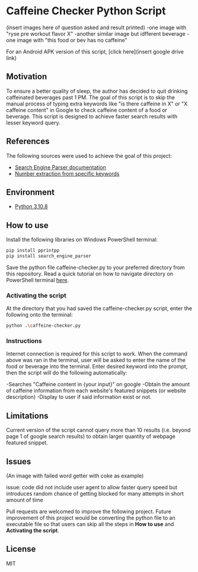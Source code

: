 # Caffeine Checker Python Script

(insert images here of question asked and result printed)
-one image with "ryse pre workout flavor X"
-another similar image but idfferent beverage
-one image with "this food or bev has no caffeine"

For an Android APK version of this script, [click here](insert google drive link)

## Motivation
To ensure a better quality of sleep, the author has decided to quit drinking caffeinated beverages past 1 PM. The goal of this script is to skip the manual process of typing extra keywords like "is there caffeine in X" or "X caffeine content" in Google to check caffeine content of a food or beverage. This script is designed to achieve faster search results with lesser keyword query. 

## References
The following sources were used to achieve the goal of this project:
- [Search Engine Parser documentation](https://search-engine-parser.readthedocs.io/en/latest/)
- [Number extraction from specific keywords](https://stackoverflow.com/questions/64801043/use-regular-expression-to-extract-numbers-before-specific-words)

## Environment
- [Python 3.10.8](https://www.python.org/downloads/)

## How to use

Install the following libraries on Windows PowerShell terminal:

```sh
pip install pprintpp
pip install search_engine_parser
```
Save the python file caffeine<nolink>-checker.py to your preferred directory from this repository. Read a quick tutorial on how to navigate directory on PowerShell terminal [here](https://www.itprotoday.com/powershell/how-use-powershell-navigate-windows-folder-structure). 
### Activating the script
At the directory that you had saved the caffeine<nolink>-checker.py script, enter the following onto the terminal:
```sh
python .\caffeine-checker.py
```
### Instructions
Internet connection is required for this script to work. When the command above was ran in the terminal, user will be asked to enter the name of the food or beverage into the terminal. Enter desired keyword into the prompt, then the script will do the following automatically:

-Searches "Caffeine content in {your input}" on google
-Obtain the amount of caffeine information from each website's featured snippets (or website description)
-Display to user if said information exist or not.

## Limitations
Current version of the script cannot query more than 10 results (i.e. beyond page 1 of google search results) to obtain larger quantity of webpage featured snippet.

## Issues

(An image with failed word getter with coke as example)

issue: code did not include user agent to allow faster query speed but introduces random chance of getting blocked for many attempts in short amount of time

Pull requests are welcomed to improve the following project. Future improvement of this project would be converting the python file to an executable file so that users can skip all the steps in **How to use** and **Activating the script**.

## License
MIT

[//]: # (Comments here will not be read by markdown compiler)
